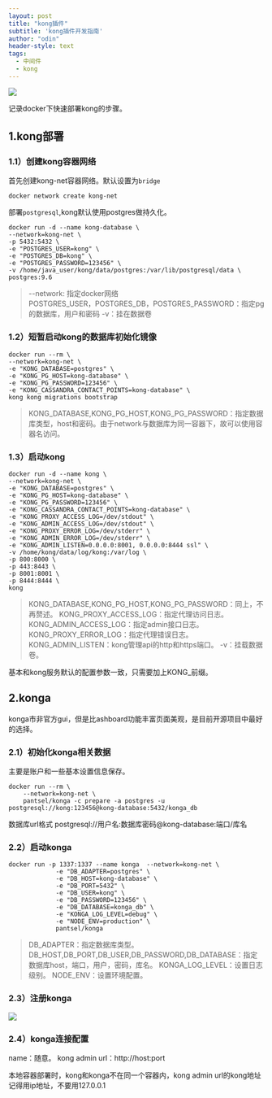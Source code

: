 ```yaml
---
layout: post
title: "kong插件"
subtitle: 'kong插件开发指南'
author: "odin"
header-style: text
tags:
  - 中间件
  - kong
---
```

![]({{site.baseurl}}/img/in-post/post-kong/logo-color.png)

记录docker下快速部署kong的步骤。

## 1.kong部署
### 1.1）创建kong容器网络
首先创建kong-net容器网络。默认设置为`bridge`
```shell
docker network create kong-net
```

部署`postgresql`,kong默认使用postgres做持久化。
```
docker run -d --name kong-database \
--network=kong-net \
-p 5432:5432 \
-e "POSTGRES_USER=kong" \
-e "POSTGRES_DB=kong" \
-e "POSTGRES_PASSWORD=123456" \
-v /home/java_user/kong/data/postgres:/var/lib/postgresql/data \
postgres:9.6
```

> --network: 指定docker网络  
> POSTGRES_USER，POSTGRES_DB，POSTGRES_PASSWORD：指定pg的数据库，用户和密码
> -v：挂在数据卷

### 1.2）短暂启动kong的数据库初始化镜像
```
docker run --rm \
--network=kong-net \
-e "KONG_DATABASE=postgres" \
-e "KONG_PG_HOST=kong-database" \
-e "KONG_PG_PASSWORD=123456" \
-e "KONG_CASSANDRA_CONTACT_POINTS=kong-database" \
kong kong migrations bootstrap
```

> KONG_DATABASE,KONG_PG_HOST,KONG_PG_PASSWORD：指定数据库类型，host和密码。由于network与数据库为同一容器下，故可以使用容器名访问。

### 1.3）启动kong
```
docker run -d --name kong \
--network=kong-net \
-e "KONG_DATABASE=postgres" \
-e "KONG_PG_HOST=kong-database" \
-e "KONG_PG_PASSWORD=123456" \
-e "KONG_CASSANDRA_CONTACT_POINTS=kong-database" \
-e "KONG_PROXY_ACCESS_LOG=/dev/stdout" \
-e "KONG_ADMIN_ACCESS_LOG=/dev/stdout" \
-e "KONG_PROXY_ERROR_LOG=/dev/stderr" \
-e "KONG_ADMIN_ERROR_LOG=/dev/stderr" \
-e "KONG_ADMIN_LISTEN=0.0.0.0:8001, 0.0.0.0:8444 ssl" \
-v /home/kong/data/log/kong:/var/log \
-p 800:8000 \
-p 443:8443 \
-p 8001:8001 \
-p 8444:8444 \
kong
```

> KONG_DATABASE,KONG_PG_HOST,KONG_PG_PASSWORD：同上，不再赘述。
> KONG_PROXY_ACCESS_LOG：指定代理访问日志。
> KONG_ADMIN_ACCESS_LOG：指定admin接口日志。
> KONG_PROXY_ERROR_LOG：指定代理错误日志。
> KONG_ADMIN_LISTEN：kong管理api的http和https端口。
> -v：挂载数据卷。

基本和kong服务默认的配置参数一致，只需要加上KONG_前缀。

## 2.konga
konga市非官方gui，但是比ashboard功能丰富页面美观，是目前开源项目中最好的选择。
### 2.1）初始化konga相关数据
主要是账户和一些基本设置信息保存。
```
docker run --rm \
    --network=kong-net \
    pantsel/konga -c prepare -a postgres -u postgresql://kong:123456@kong-database:5432/konga_db
```

数据库url格式 postgresql://用户名:数据库密码@kong-database:端口/库名

### 2.2）启动konga
```
docker run -p 1337:1337 --name konga  --network=kong-net \
             -e "DB_ADAPTER=postgres" \
             -e "DB_HOST=kong-database" \
             -e "DB_PORT=5432" \
             -e "DB_USER=kong" \
             -e "DB_PASSWORD=123456" \
             -e "DB_DATABASE=konga_db" \
             -e "KONGA_LOG_LEVEL=debug" \
             -e "NODE_ENV=production" \
             pantsel/konga
```

> DB_ADAPTER：指定数据库类型。
> DB_HOST,DB_PORT,DB_USER,DB_PASSWORD,DB_DATABASE：指定数据库host，端口，用户，密码，库名。
> KONGA_LOG_LEVEL：设置日志级别。
> NODE_ENV：设置环境配置。

### 2.3）注册konga
![]({{site.baseurl}}/img/in-post/post-kong/kong-regist.png)

### 2.4）konga连接配置
name：随意。
kong admin url：http://host:port

本地容器部署时，kong和konga不在同一个容器内，kong admin url的kong地址记得用ip地址，不要用127.0.0.1